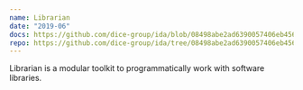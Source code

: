 ```yaml
---
name: Librarian
date: "2019-06"
docs: https://github.com/dice-group/ida/blob/08498abe2ad6390057406eb456c47c2ff8de4495/librarian/README.md
repo: https://github.com/dice-group/ida/tree/08498abe2ad6390057406eb456c47c2ff8de4495/librarian
---
```

Librarian is a modular toolkit to programmatically work with software libraries.
